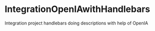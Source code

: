 # IntegrationOpenIAwithHandlebars
Integration project handlebars doing descriptions with help of OpenIA
